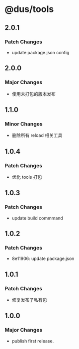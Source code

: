 # @dus/tools

## 2.0.1

### Patch Changes

- update package.json config

## 2.0.0

### Major Changes

- 使用未打包的版本发布

## 1.1.0

### Minor Changes

- 删除所有 reload 相关工具

## 1.0.4

### Patch Changes

- 优化 tools 打包

## 1.0.3

### Patch Changes

- update build commmand

## 1.0.2

### Patch Changes

- 8e11906: update package.json

## 1.0.1

### Patch Changes

- 修复发布了私有包

## 1.0.0

### Major Changes

- publish first release.
